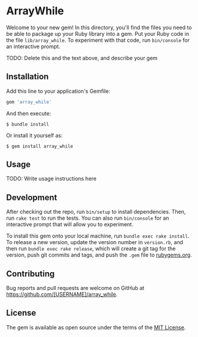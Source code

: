 # ArrayWhile

Welcome to your new gem! In this directory, you'll find the files you need to be able to package up your Ruby library into a gem. Put your Ruby code in the file `lib/array_while`. To experiment with that code, run `bin/console` for an interactive prompt.

TODO: Delete this and the text above, and describe your gem

## Installation

Add this line to your application's Gemfile:

```ruby
gem 'array_while'
```

And then execute:

    $ bundle install

Or install it yourself as:

    $ gem install array_while

## Usage

TODO: Write usage instructions here

## Development

After checking out the repo, run `bin/setup` to install dependencies. Then, run `rake test` to run the tests. You can also run `bin/console` for an interactive prompt that will allow you to experiment.

To install this gem onto your local machine, run `bundle exec rake install`. To release a new version, update the version number in `version.rb`, and then run `bundle exec rake release`, which will create a git tag for the version, push git commits and tags, and push the `.gem` file to [rubygems.org](https://rubygems.org).

## Contributing

Bug reports and pull requests are welcome on GitHub at https://github.com/[USERNAME]/array_while.


## License

The gem is available as open source under the terms of the [MIT License](https://opensource.org/licenses/MIT).
